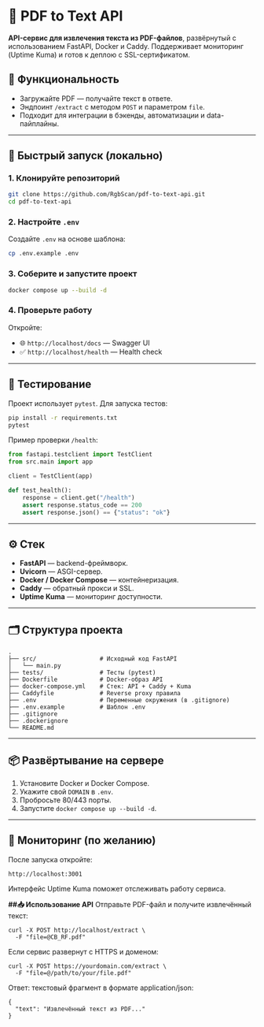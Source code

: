 # 🧾 PDF to Text API

**API-сервис для извлечения текста из PDF-файлов**, развёрнутый с использованием FastAPI, Docker и Caddy. Поддерживает мониторинг (Uptime Kuma) и готов к деплою с SSL-сертификатом.

## 🚀 Функциональность

- Загружайте PDF — получайте текст в ответе.
- Эндпоинт `/extract` с методом `POST` и параметром `file`.
- Подходит для интеграции в бэкенды, автоматизации и data-пайплайны.

---

## 🔧 Быстрый запуск (локально)

### 1. Клонируйте репозиторий

```bash
git clone https://github.com/RgbScan/pdf-to-text-api.git
cd pdf-to-text-api
```

### 2. Настройте `.env`

Создайте `.env` на основе шаблона:

```bash
cp .env.example .env
```

### 3. Соберите и запустите проект

```bash
docker compose up --build -d
```

### 4. Проверьте работу

Откройте:
- 🌐 `http://localhost/docs` — Swagger UI
- ✅ `http://localhost/health` — Health check

---

## 🧪 Тестирование

Проект использует `pytest`. Для запуска тестов:

```bash
pip install -r requirements.txt
pytest
```

Пример проверки `/health`:

```python
from fastapi.testclient import TestClient
from src.main import app

client = TestClient(app)

def test_health():
    response = client.get("/health")
    assert response.status_code == 200
    assert response.json() == {"status": "ok"}
```

---

## ⚙️ Стек

- **FastAPI** — backend-фреймворк.
- **Uvicorn** — ASGI-сервер.
- **Docker / Docker Compose** — контейнеризация.
- **Caddy** — обратный прокси и SSL.
- **Uptime Kuma** — мониторинг доступности.

---

## 🗂️ Структура проекта

```
.
├── src/                  # Исходный код FastAPI
│   └── main.py
├── tests/                # Тесты (pytest)
├── Dockerfile            # Docker-образ API
├── docker-compose.yml    # Стек: API + Caddy + Kuma
├── Caddyfile             # Reverse proxy правила
├── .env                  # Переменные окружения (в .gitignore)
├── .env.example          # Шаблон .env
├── .gitignore
├── .dockerignore
└── README.md
```

---

## 📦 Развёртывание на сервере

1. Установите Docker и Docker Compose.
2. Укажите свой `DOMAIN` в `.env`.
3. Пробросьте 80/443 порты.
4. Запустите `docker compose up --build -d`.

---

## 📡 Мониторинг (по желанию)

После запуска откройте:
```
http://localhost:3001
```
Интерфейс Uptime Kuma поможет отслеживать работу сервиса.

**##📥 Использование API**
Отправьте PDF-файл и получите извлечённый текст:
```
curl -X POST http://localhost/extract \
  -F "file=@CB_RF.pdf"
```
Если сервис развернут с HTTPS и доменом:
```
curl -X POST https://yourdomain.com/extract \
  -F "file=@/path/to/your/file.pdf"
```
Ответ: текстовый фрагмент в формате application/json:
```
{
  "text": "Извлечённый текст из PDF..."
}
```
